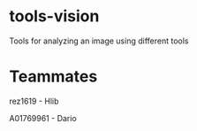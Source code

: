 # tools-vision
Tools for analyzing an image using different tools

# Teammates
rez1619 - Hlib

A01769961 - Dario
